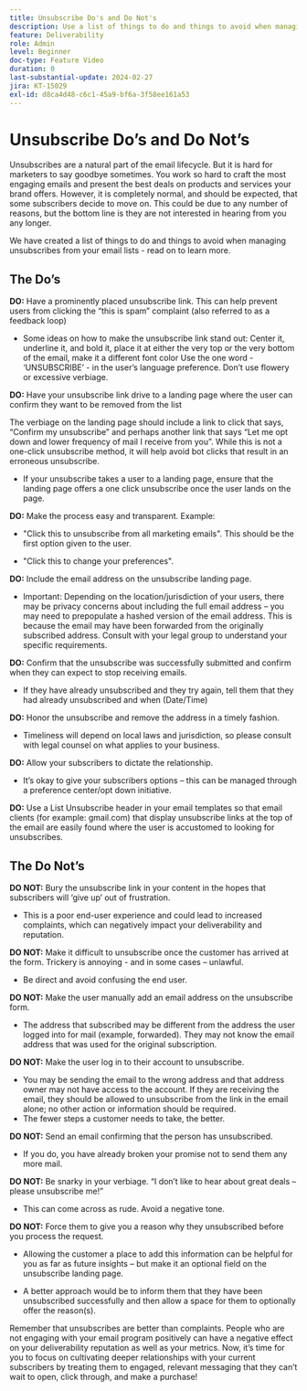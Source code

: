 ```yaml
---
title: Unsubscribe Do's and Do Not's
description: Use a list of things to do and things to avoid when managing unsubscribes.
feature: Deliverability
role: Admin
level: Beginner
doc-type: Feature Video
duration: 0
last-substantial-update: 2024-02-27
jira: KT-15029
exl-id: d8ca4d48-c6c1-45a9-bf6a-3f58ee161a53
---
```

# Unsubscribe Do’s and Do Not’s

Unsubscribes are a natural part of the email lifecycle. But it is hard for marketers to say goodbye sometimes. You work so hard to craft the most engaging emails and present the best deals on products and services your brand offers. However, it is completely normal, and should be expected, that some subscribers decide to move on. This could be due to any number of reasons, but the bottom line is they are not interested in hearing from you any longer.

We have created a list of things to do and things to avoid when managing unsubscribes from your email lists - read on to learn more.

## The Do’s

**DO:** Have a prominently placed unsubscribe link. This can help prevent users from clicking the “this is spam” complaint (also referred to as a feedback loop)

+ Some ideas on how to make the unsubscribe link stand out: Center it, underline it, and bold it, place it at either the very top or the very bottom of the email, make it a different font color
Use the one word - ‘UNSUBSCRIBE’ - in the user’s language preference. Don’t use flowery or excessive verbiage.

**DO:** Have your unsubscribe link drive to a landing page where the user can confirm they want to be removed from the list

The verbiage on the landing page should include a link to click that says, “Confirm my unsubscribe” and perhaps another link that says “Let me opt down and lower frequency of mail I receive from you”. While this is not a one-click unsubscribe method, it will help avoid bot clicks that result in an erroneous unsubscribe.

+ If your unsubscribe takes a user to a landing page, ensure that the landing page offers a one click unsubscribe once the user lands on the page.
 
**DO:** Make the process easy and transparent. Example:

+ "Click this to unsubscribe from all marketing emails". This should be the first option given to the user.

+ "Click this to change your preferences".

**DO:** Include the email address on the unsubscribe landing page.

+ Important: Depending on the location/jurisdiction of your users, there may be privacy concerns about including the full email address – you may need to prepopulate a hashed version of the email address. This is because the email may have been forwarded from the originally subscribed address. Consult with your legal group to understand your specific requirements. 

**DO:** Confirm that the unsubscribe was successfully submitted and confirm when they can expect to stop receiving emails.

+ If they have already unsubscribed and they try again, tell them that they had already unsubscribed and when (Date/Time)

**DO:** Honor the unsubscribe and remove the address in a timely fashion.

+ Timeliness will depend on local laws and jurisdiction, so please consult with legal counsel on what applies to your business.

**DO:** Allow your subscribers to dictate the relationship.

+ It’s okay to give your subscribers options – this can be managed through a preference center/opt down initiative.

**DO:** Use a List Unsubscribe header in your email templates so that email clients (for example: gmail.com) that display unsubscribe links at the top of the email are easily found where the user is accustomed to looking for unsubscribes.


## The Do Not’s


**DO NOT:** Bury the unsubscribe link in your content in the hopes that subscribers will ‘give up’ out of frustration.

+ This is a poor end-user experience and could lead to increased complaints, which can negatively impact your deliverability and reputation.

**DO NOT:** Make it difficult to unsubscribe once the customer has arrived at the form. Trickery is annoying - and in some cases – unlawful. 

+ Be direct and avoid confusing the end user.

**DO NOT:** Make the user manually add an email address on the unsubscribe form. 

+ The address that subscribed may be different from the address the user logged into for mail (example, forwarded).  They may not know the email address that was used for the original subscription.

**DO NOT:** Make the user log in to their account to unsubscribe.  

+ You may be sending the email to the wrong address and that address owner may not have access to the account.  If they are receiving the email, they should be allowed to unsubscribe from the link in the email alone; no other action or information should be required.
+ The fewer steps a customer needs to take, the better.

**DO NOT:** Send an email confirming that the person has unsubscribed. 

+ If you do, you have already broken your promise not to send them any more mail. 

**DO NOT:** Be snarky in your verbiage. “I don’t like to hear about great deals – please unsubscribe me!”

+ This can come across as rude. Avoid a negative tone.

**DO NOT:** Force them to give you a reason why they unsubscribed before you process the request.

+ Allowing the customer a place to add this information can be helpful for you as far as future insights – but make it an optional field on the unsubscribe landing page.
 
+ A better approach would be to inform them that they have been unsubscribed successfully and then allow a space for them to optionally offer the reason(s).

Remember that unsubscribes are better than complaints. People who are not engaging with your email program positively can have a negative effect on your deliverability reputation as well as your metrics. Now, it’s time for you to focus on cultivating deeper relationships with your current subscribers by treating them to engaged, relevant messaging that they can’t wait to open, click through, and make a purchase!
